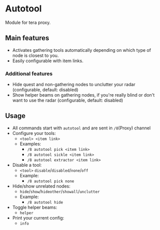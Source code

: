 # Autotool

Module for tera proxy.

## Main features
- Activates gathering tools automatically depending on which type of node is closest to you.
- Easily configurable with item links.

### Additional features
- Hide quest and non-gathering nodes to unclutter your radar (configurable, default: disabled)
- Show helper beams on gathering nodes, if you're really blind or don't want to use the radar (configurable, default: disabled)

## Usage
- All commands start with `autotool` and are sent in `/8`(Proxy) channel
- Configure your tools:
  - `<tool> <item link>`
  - Examples:
    - `/8 autotool pick <item link>`
    - `/8 autotool sickle <item link>`
    - `/8 autotool extractor <item link>`
- Disable a tool:
  - `<tool>` `disable`/`disabled`/`none`/`off`
  - Example:
    - `/8 autotool pick none`
- Hide/show unrelated nodes:
  - `hide`/`show`/`hideother`/`showall`/`unclutter`
  - Example:
    - `/8 autotool hide`
- Toggle helper beams:
  - `helper`
- Print your current config:
  - `info`